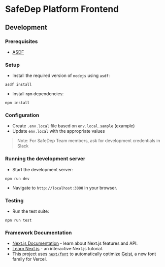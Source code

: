 # SafeDep Platform Frontend

## Development

### Prerequisites

- [ASDF](https://asdf-vm.com/guide/getting-started.html)

### Setup

- Install the required version of `nodejs` using `asdf`:

```shell
asdf install
```

- Install `npm` dependencies:

```shell
npm install
```

### Configuration

- Create `.env.local` file based on `env.local.sample` (example)
- Update `env.local` with the appropriate values

> Note: For SafeDep Team members, ask for development credentials in Slack

### Running the development server

- Start the development server:

```shell
npm run dev
```

- Navigate to `http://localhost:3000` in your browser.

### Testing

- Run the test suite:

```shell
npm run test
```

### Framework Documentation

- [Next.js Documentation](https://nextjs.org/docs) - learn about Next.js features and API.
- [Learn Next.js](https://nextjs.org/learn) - an interactive Next.js tutorial.
- This project uses [`next/font`](https://nextjs.org/docs/app/building-your-application/optimizing/fonts) to automatically optimize [Geist](https://vercel.com/font), a new font family for Vercel.
